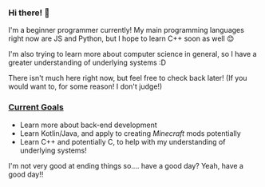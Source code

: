 ### Hi there! 👋

I'm a beginner programmer currently! My main programming languages right now are JS and Python, but I hope to learn C++ soon as well 😊

I'm also trying to learn more about computer science in general, so I have a greater understanding of underlying systems :D

There isn't much here right now, but feel free to check back later! (If you would want to, for some reason! I don't judge!)

### <ins>Current Goals</ins> ###
  - Learn more about back-end development
  - Learn Kotlin/Java, and apply to creating *Minecraft* mods potentially
  - Learn C++ and potentially C, to help with my understanding of underlying systems!

I'm not very good at ending things so.... have a good day? Yeah, have a good day!!
